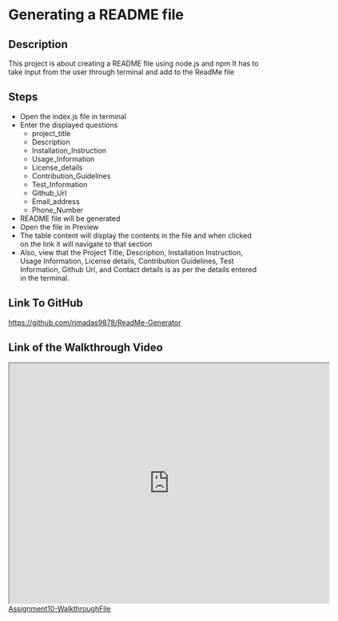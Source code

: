 # Generating a README file

## Description

This project is about creating a README file using node.js and npm
It has to take input from the user through terminal and add to the ReadMe file

## Steps
- Open the index.js file in terminal
- Enter the displayed questions 
    -  project_title
    -  Description
    -  Installation_Instruction
    -  Usage_Information
    -  License_details
    -  Contribution_Guidelines
    -  Test_Information
    -  Github_Url
    -  Email_address
    -  Phone_Number
- README file will be generated
- Open the file in Preview
- The table content will display the contents in the file and when clicked on the link it will navigate to that section
- Also, view that the Project Title, Description, Installation Instruction, Usage Information, License details, Contribution Guidelines, Test Information, Github Url, and Contact details is as per the details entered in the terminal.

## Link To GitHub
https://github.com/rimadas9878/ReadMe-Generator

## Link of the Walkthrough Video
<iframe src="https://drive.google.com/file/d/1YfXHdHOMPIZjHSmno_M-MMr9B03eBTSj/preview" width="640" height="480">Assignment10-WalkthroughFile</iframe>
<a href="./Video/Assignment10-GenerateReadMe.webm">Assignment10-WalkthroughFile</a>